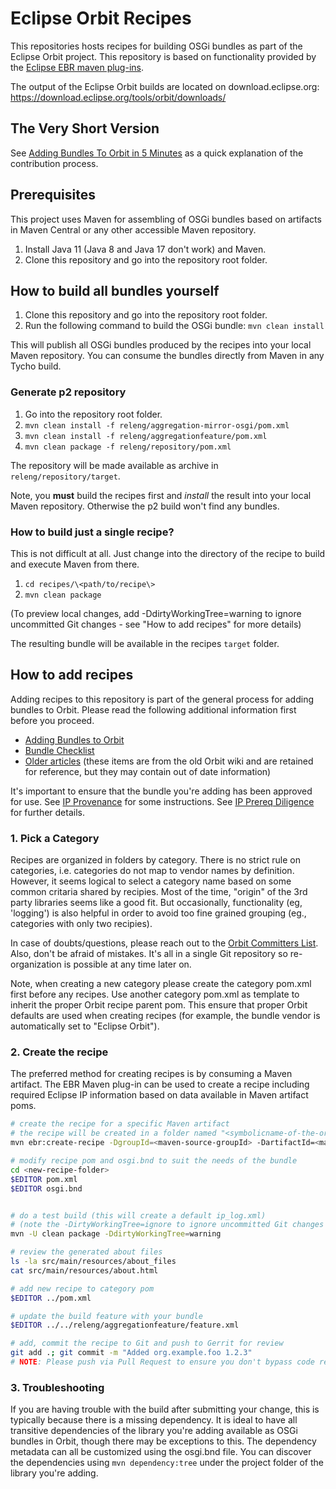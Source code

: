 Eclipse Orbit Recipes
=====================

This repositories hosts recipes for building OSGi bundles as part of the Eclipse Orbit project. This repository is based on functionality provided by the [Eclipse EBR maven plug-ins](https://github.com/eclipse/ebr).

The output of the Eclipse Orbit builds are located on download.eclipse.org: <https://download.eclipse.org/tools/orbit/downloads/>


The Very Short Version
----------------------

See [Adding Bundles To Orbit in 5 Minutes](Add-bundle-in-5-minutes.md) as a quick explanation of the contribution process.



Prerequisites
-------------

This project uses Maven for assembling of OSGi bundles based on artifacts in Maven Central or
any other accessible Maven repository.

1. Install Java 11 (Java 8 and Java 17 don't work) and Maven.
2. Clone this repository and go into the repository root folder.



How to build all bundles yourself
---------------------------------

1. Clone this repository and go into the repository root folder.
2. Run the following command to build the OSGi bundle: `mvn clean install`

This will publish all OSGi bundles produced by the recipes into your local Maven repository. You can consume
the bundles directly from Maven in any Tycho build.


### Generate p2 repository

1. Go into the repository root folder.
2. `mvn clean install -f releng/aggregation-mirror-osgi/pom.xml`
2. `mvn clean install -f releng/aggregationfeature/pom.xml`
3. `mvn clean package -f releng/repository/pom.xml`

The repository will be made available as archive in `releng/repository/target`.

Note, you **must** build the recipes first and *install* the result into your local Maven repository. Otherwise
the p2 build won't find any bundles.


### How to build just a single recipe?

This is not difficult at all. Just change into the directory of the recipe to build and execute Maven from there.

1. `cd recipes/\<path/to/recipe\>`
2. `mvn clean package`

(To preview local changes, add -DdirtyWorkingTree=warning to ignore uncommitted Git changes - see "How to add recipes" for more details)

The resulting bundle will be available in the recipes `target` folder.



How to add recipes
------------------

Adding recipes to this repository is part of the general process for adding bundles to Orbit. Please read the
following additional information first before you proceed.

* [Adding Bundles to Orbit](Add-bundle.md)
* [Bundle Checklist](Bundle-checklist.md)
* [Older articles](https://wiki.eclipse.org/Category:Orbit) (these items are from the old Orbit wiki and are retained for reference, but they may contain out of date information)

It's important to ensure that the bundle you're adding has been approved for use. See [IP Provenance](Bundle-checklist.md#ip-provenance) for some instructions. See [IP Prereq Diligence](https://www.eclipse.org/projects/handbook/#ip-prereq-diligence) for further details.

### 1. Pick a Category

Recipes are organized in folders by category. There is no strict rule on categories, i.e. categories do not map to vendor names by definition.
However, it seems logical to select a category name based on some common critaria shared by recipies. Most of the time, "origin" of the 3rd
party libraries seems like a good fit. But occasionally, functionality (eg, 'logging') is also helpful in order to avoid too fine grained grouping (eg., categories with only two recipies).

In case of doubts/questions, please reach out to the [Orbit Committers List](mailto:orbit-dev@eclipse.org). Also, don't be afraid of mistakes.
It's all in a single Git repository so re-organization is possible at any time later on.

Note, when creating a new category please create the category pom.xml first before any recipes. Use another category pom.xml as template to inherit the proper Orbit recipe parent pom.
This ensure that proper Orbit defaults are used when creating recipes (for example, the bundle vendor is automatically set to "Eclipse Orbit").


### 2. Create the recipe

The preferred method for creating recipes is by consuming a Maven artifact. The EBR Maven plug-in can be used to
create a recipe including required Eclipse IP information based on data available in Maven artifact poms.

```sh
# create the recipe for a specific Maven artifact
# the recipe will be created in a folder named "<symbolicname-of-the-orbit-bundle>_<version>"
mvn ebr:create-recipe -DgroupId=<maven-source-groupId> -DartifactId=<maven-source-artifactId> -Dversion=<maven-source-version> -DbundleSymbolicName=<symbolicname-of-the-orbit-bundle>

# modify recipe pom and osgi.bnd to suit the needs of the bundle
cd <new-recipe-folder>
$EDITOR pom.xml
$EDITOR osgi.bnd


# do a test build (this will create a default ip_log.xml)
# (note the -DirtyWorkingTree=ignore to ignore uncommitted Git changes for now)
mvn -U clean package -DdirtyWorkingTree=warning

# review the generated about files
ls -la src/main/resources/about_files
cat src/main/resources/about.html

# add new recipe to category pom
$EDITOR ../pom.xml

# update the build feature with your bundle
$EDITOR ../../releng/aggregationfeature/feature.xml

# add, commit the recipe to Git and push to Gerrit for review
git add .; git commit -m "Added org.example.foo 1.2.3"
# NOTE: Please push via Pull Request to ensure you don't bypass code review
```

### 3. Troubleshooting

If you are having trouble with the build after submitting your change, this is typically because there is a missing dependency. It is ideal to have all transitive dependencies of the library you're adding available as OSGi bundles in Orbit, though there may be exceptions to this. The dependency metadata can all be customized using the osgi.bnd file. You can discover the dependencies using `mvn dependency:tree` under the project folder of the library you're adding.
